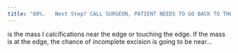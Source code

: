 ```yaml
---
title: "80%.   Next Step? CALL SURGEON, PATIENT NEEDS TO GO BACK TO THE OR"
---
```

is the mass I calcifications near the edge or
touching the edge. If the mass is at the edge, the
chance of incomplete excision is going to be near...

